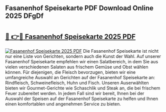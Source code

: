 ## Fasanenhof Speisekarte PDF Download Online 2025 DFgDf

# <h2><a href="http://gcddvbm.nevu.top/?p=Fasanenhof+Speisekarte">🔗 👉🔴 Fasanenhof Speisekarte 2025 PDF</a></h2>

[![Fasanenhof Speisekarte 2025 PDF](https://i.imgur.com/dBaPXMq.png)](http://gcddvbm.nevu.top/?p=Fasanenhof+Speisekarte)
Die Fasanenhof Speisekarte ist nicht nur eine Liste von Gerichten, sondern auch die Kunst der Wahl. Auf unserer Fasanenhof Speisekarte empfehlen wir einen Salatbereich, in dem Sie aus vielen verschiedenen Salaten aus frischem Gemüse und Obst wählen können. Für diejenigen, die Fleisch bevorzugen, bieten wir eine umfangreiche Auswahl an Gerichten auf der Fasanenhof Speisekarte an: Rindfleisch, Schweinefleisch, Huhn und Fisch. Unseren Auserwählten bieten wir Gourmet-Gerichte wie Schaschlik und Steak an, die bei frischem Feuer zubereitet werden. In jedem Fall sind wir bereit, Ihnen bei der Auswahl der Speisen auf der Fasanenhof Speisekarte zu helfen und Ihnen einen komfortablen und angenehmen Service zu bieten.
